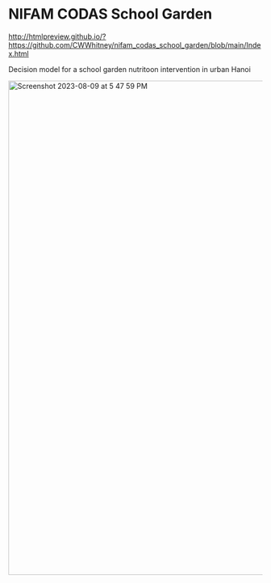 # NIFAM CODAS School Garden

http://htmlpreview.github.io/?https://github.com/CWWhitney/nifam_codas_school_garden/blob/main/Index.html


Decision model for a school garden nutritoon intervention in urban Hanoi

<img width="978" alt="Screenshot 2023-08-09 at 5 47 59 PM" src="https://github.com/CWWhitney/nifam_codas_school_garden/assets/19190662/cf56959f-50d2-42c3-ab90-edeed53e2341">
